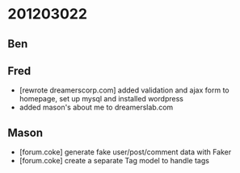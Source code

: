 # 201203022

## Ben



## Fred
- [rewrote dreamerscorp.com] added validation and ajax form to homepage, set up mysql and installed wordpress
- added mason's about me to dreamerslab.com


## Mason
- [forum.coke] generate fake user/post/comment data with Faker
- [forum.coke] create a separate Tag model to handle tags

